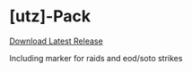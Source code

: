 # [utz]-Pack

[Download Latest Release](https://github.com/sadson-ui/utz-pack/releases/latest/download/utzpack.taco)

Including marker for raids and eod/soto strikes
